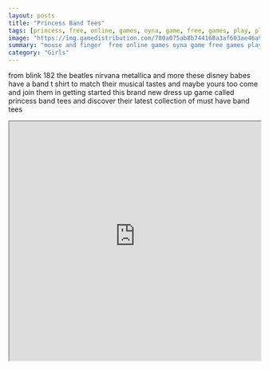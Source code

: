 ```yaml
---
layout: posts
title: "Princess Band Tees"
tags: [princess, free, online, games, oyna, game, free, games, play, play, games]
image: "https://img.gamedistribution.com/780a075ab8b744168a3af603ae46a928-512x384.jpeg"
summary: "mouse and finger  free online games oyna game free games play play games"
category: "Girls"
---
```


from blink 182 the beatles nirvana metallica and more these disney babes have a band t shirt to match their musical tastes and maybe yours too come and join them in getting started this brand new dress up game called princess band tees and discover their latest collection of must have band tees

<iframe width="100%" height="480px;" src="https://html5.gamedistribution.com/780a075ab8b744168a3af603ae46a928/"></iframe>